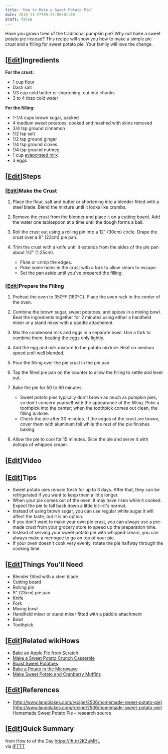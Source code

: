 ```yaml
---
title: 'How to Bake a Sweet Potato Pie'
date: 2019-11-27T09:37:00+01:00
draft: false
---
```


Have you grown tired of the traditional pumpkin pie? Why not bake a sweet potato pie instead? This recipe will show you how to make a simple pie crust and a filling for sweet potato pie. Your family will love the change.

\[[Edit](https://www.wikihow.com/index.php?title=Bake-a-Sweet-Potato-Pie&action=edit&section=1 "Edit section: Ingredients")\]Ingredients
----------------------------------------------------------------------------------------------------------------------------------------

**For the crust:**

*   1 cup flour
*   Dash salt
*   1/3 cup cold butter or shortening, cut into chunks
*   3 to 4 tbsp cold water

**For the filling:**

*   1-1/4 cups brown sugar, packed
*   4 medium sweet potatoes, cooked and mashed with skins removed
*   3/4 tsp ground cinnamon
*   1/2 tsp salt
*   1/2 tsp ground ginger
*   1/4 tsp ground cloves
*   1/4 tsp ground nutmeg
*   1 cup [evaporated milk](https://www.wikihow.com/Make-Evaporated-Milk "Make Evaporated Milk")
*   3 eggs

\[[Edit](https://www.wikihow.com/index.php?title=Bake-a-Sweet-Potato-Pie&action=edit&section=2 "Edit section: Steps")\]Steps
----------------------------------------------------------------------------------------------------------------------------

### \[[Edit](https://www.wikihow.com/index.php?title=Bake-a-Sweet-Potato-Pie&action=edit&section=3 "Edit section: Make the Crust")\]Make the Crust

1.  Place the flour, salt and butter or shortening into a blender fitted with a steel blade. Blend the mixture until it looks like crumbs.  
      
    
2.  Remove the crust from the blender and place it on a cutting board. Add the water one tablespoon at a time until the dough forms a ball.  
      
    
3.  Roll the crust out using a rolling pin into a 12" (30cm) circle. Drape the crust over a 9" (23cm) pie pan.  
      
    
4.  Trim the crust with a knife until it extends from the sides of the pie pan about 1/2" (1.25cm).  
      
    *   Flute or crimp the edges.
    *   Poke some holes in the crust with a fork to allow steam to escape.
    *   Set the pan aside until you've prepared the filling.

### \[[Edit](https://www.wikihow.com/index.php?title=Bake-a-Sweet-Potato-Pie&action=edit&section=4 "Edit section: Prepare the Filling")\]Prepare the Filling

1.  Preheat the oven to 350ºF (180ºC). Place the oven rack in the center of the oven.  
      
    
2.  Combine the brown sugar, sweet potatoes, and spices in a mixing bowl. Beat the ingredients together for 2 minutes using either a handheld mixer or a stand mixer with a paddle attachment.  
      
    
3.  Mix the condensed milk and eggs in a separate bowl. Use a fork to combine them, beating the eggs only lightly.  
      
    
4.  Add the egg and milk mixture to the potato mixture. Beat on medium speed until well blended.  
      
    
5.  Pour the filling over the pie crust in the pie pan.  
      
    
6.  Tap the filled pie pan on the counter to allow the filling to settle and level out.  
      
    
7.  Bake the pie for 50 to 60 minutes.  
      
    *   Sweet potato pies typically don't brown as much as pumpkin pies, so don't concern yourself with the appearance of the filling. Poke a toothpick into the center; when the toothpick comes out clean, the filling is done.
    *   Check the pie after 30 minutes. If the edges of the crust are brown, cover them with aluminum foil while the rest of the pie finishes baking.
8.  Allow the pie to cool for 15 minutes. Slice the pie and serve it with dollops of whipped cream.  
      
    

  

\[[Edit](https://www.wikihow.com/index.php?title=Bake-a-Sweet-Potato-Pie&action=edit&section=5 "Edit section: Video")\]Video
----------------------------------------------------------------------------------------------------------------------------

\[[Edit](https://www.wikihow.com/index.php?title=Bake-a-Sweet-Potato-Pie&action=edit&section=6 "Edit section: Tips")\]Tips
--------------------------------------------------------------------------------------------------------------------------

*   Sweet potato pies remain fresh for up to 3 days. After that, they can be refrigerated if you want to keep them a little longer.
*   When your pie comes out of the oven, it may have risen while it cooked. Expect the pie to fall back down a little bit––it's normal.
*   Instead of using brown sugar, you can use regular white sugar.It will affect the taste, but it is an option.
*   If you don't want to make your own pie crust, you can always use a pre-made crust from your grocery store to speed up the preparation time.
*   Instead of serving your sweet potato pie with whipped cream, you can always make a meringue to go on top of your pie.
*   If your oven doesn't cook very evenly, rotate the pie halfway through the cooking time.

\[[Edit](https://www.wikihow.com/index.php?title=Bake-a-Sweet-Potato-Pie&action=edit&section=7 "Edit section: Things You'll Need")\]Things You'll Need
------------------------------------------------------------------------------------------------------------------------------------------------------

*   Blender fitted with a steel blade
*   Cutting board
*   Rolling pin
*   9" (23cm) pie pan
*   Knife
*   Fork
*   Mixing bowl
*   Handheld mixer or stand mixer fitted with a paddle attachment
*   Bowl
*   Toothpick

\[[Edit](https://www.wikihow.com/index.php?title=Bake-a-Sweet-Potato-Pie&action=edit&section=8 "Edit section: Related wikiHows")\]Related wikiHows
--------------------------------------------------------------------------------------------------------------------------------------------------

*   [Bake an Apple Pie from Scratch](https://www.wikihow.com/Bake-an-Apple-Pie-from-Scratch "Bake an Apple Pie from Scratch")
*   [Make a Sweet Potato Crunch Casserole](https://www.wikihow.com/Make-a-Sweet-Potato-Crunch-Casserole "Make a Sweet Potato Crunch Casserole")
*   [Roast Sweet Potatoes](https://www.wikihow.com/Roast-Sweet-Potatoes "Roast Sweet Potatoes")
*   [Bake a Potato in the Microwave](https://www.wikihow.com/Bake-a-Potato-in-the-Microwave "Bake a Potato in the Microwave")
*   [Make Sweet Potato and Cranberry Muffins](https://www.wikihow.com/Make-Sweet-Potato-and-Cranberry-Muffins "Make Sweet Potato and Cranberry Muffins")

\[[Edit](https://www.wikihow.com/index.php?title=Bake-a-Sweet-Potato-Pie&action=edit&section=9 "Edit section: References")\]References
--------------------------------------------------------------------------------------------------------------------------------------

*   [http://www.landolakes.com/recipe/2506/homemade-sweet-potato-pie](http://www.landolakes.com/recipe/2506/homemade-sweet-potato-pie) Homemade Sweet Potato Pie – research source

  

\[[Edit](https://www.wikihow.com/index.php?title=Bake-a-Sweet-Potato-Pie&action=edit&section=10 "Edit section: Quick Summary")\]Quick Summary
---------------------------------------------------------------------------------------------------------------------------------------------

  
  
from How to of the Day https://ift.tt/2KZuMHL  
via [IFTTT](https://ifttt.com/?ref=da&site=blogger)